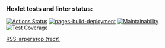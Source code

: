 ### Hexlet tests and linter status:
[![Actions Status](https://github.com/M4XPRD/frontend-project-lvl3/workflows/hexlet-check/badge.svg)](https://github.com/M4XPRD/frontend-project-lvl3/actions)
[![pages-build-deployment](https://github.com/M4XPRD/frontend-project-lvl3/actions/workflows/pages/pages-build-deployment/badge.svg)](https://github.com/M4XPRD/frontend-project-lvl3/actions/workflows/pages/pages-build-deployment)
[![Maintainability](https://api.codeclimate.com/v1/badges/c99e1ba900628cc47e44/maintainability)](https://codeclimate.com/github/M4XPRD/frontend-project-lvl3/maintainability)
[![Test Coverage](https://api.codeclimate.com/v1/badges/c99e1ba900628cc47e44/test_coverage)](https://codeclimate.com/github/M4XPRD/frontend-project-lvl3/test_coverage)

[RSS-агрегатор (тест)](https://frontend-project-lvl3-m4xprd.vercel.app/)
